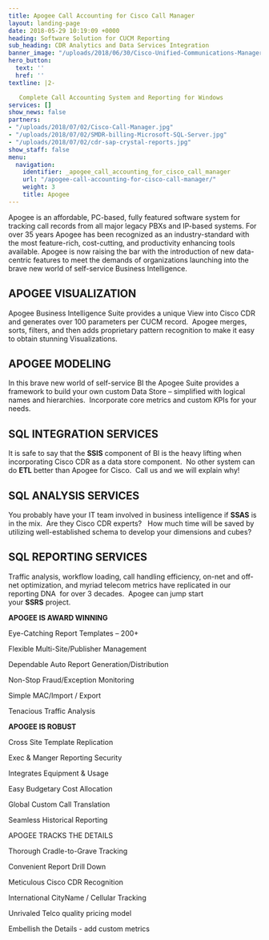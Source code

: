 ```yaml
---
title: Apogee Call Accounting for Cisco Call Manager
layout: landing-page
date: 2018-05-29 10:19:09 +0000
heading: Software Solution for CUCM Reporting
sub_heading: CDR Analytics and Data Services Integration
banner_image: "/uploads/2018/06/30/Cisco-Unified-Communications-Manager-data-record-reporting-1.jpg"
hero_button:
  text: ''
  href: ''
textline: |2-

   Complete Call Accounting System and Reporting for Windows
services: []
show_news: false
partners:
- "/uploads/2018/07/02/Cisco-Call-Manager.jpg"
- "/uploads/2018/07/02/SMDR-billing-Microsoft-SQL-Server.jpg"
- "/uploads/2018/07/02/cdr-sap-crystal-reports.jpg"
show_staff: false
menu:
  navigation:
    identifier: _apogee_call_accounting_for_cisco_call_manager
    url: "/apogee-call-accounting-for-cisco-call-manager/"
    weight: 3
    title: Apogee
---
```

Apogee is an affordable, PC-based, fully featured software system for tracking call records from all major legacy PBXs and IP-based systems.   For over 35 years Apogee has been recognized as an industry-standard with the most feature-rich, cost-cutting, and productivity enhancing tools available.  Apogee is now raising the bar with the introduction of new data-centric features to meet the demands of organizations launching into the brave new world of self-service Business Intelligence.

## APOGEE VISUALIZATION

Apogee Business Intelligence Suite provides a unique View into Cisco CDR and generates over 100 parameters per CUCM record.  Apogee merges, sorts, filters, and then adds proprietary pattern recognition to make it easy to obtain stunning Visualizations.

## APOGEE MODELING

In this brave new world of self-service BI the Apogee Suite provides a framework to build your own custom Data Store – simplified with logical names and hierarchies.  Incorporate core metrics and custom KPIs for your needs.

## SQL INTEGRATION SERVICES

It is safe to say that the **SSIS** component of BI is the heavy lifting when incorporating Cisco CDR as a data store component.  No other system can do **ETL** better than Apogee for Cisco.  Call us and we will explain why!

## SQL ANALYSIS SERVICES

You probably have your IT team involved in business intelligence if **SSAS** is in the mix.  Are they Cisco CDR experts?   How much time will be saved by utilizing well-established schema to develop your dimensions and cubes?

## SQL REPORTING SERVICES

Traffic analysis, workflow loading, call handling efficiency, on-net and off-net optimization, and myriad telecom metrics have replicated in our reporting DNA  for over 3 decades.  Apogee can jump start your **SSRS** project.

**APOGEE IS AWARD WINNING**

Eye-Catching Report Templates – 200+

Flexible Multi-Site/Publisher Management

Dependable Auto Report Generation/Distribution

Non-Stop Fraud/Exception Monitoring

Simple MAC/Import / Export

Tenacious Traffic Analysis

**APOGEE IS ROBUST**

Cross Site Template Replication

Exec & Manger Reporting Security

Integrates Equipment & Usage

Easy Budgetary Cost Allocation

Global Custom Call Translation

Seamless Historical Reporting

APOGEE TRACKS THE DETAILS

Thorough Cradle-to-Grave Tracking

Convenient Report Drill Down

Meticulous Cisco CDR Recognition

International CityName / Cellular Tracking

Unrivaled Telco quality pricing model

Embellish the Details - add custom metrics